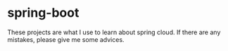 # spring-boot
These projects are what I use to learn about spring cloud.
If there are any mistakes, please give me some advices.
